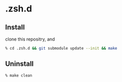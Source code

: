 # .zsh.d

## Install
clone this repositry, and

```zsh
% cd .zsh.d && git submodule update --init && make
```

## Uninstall

```zsh
% make clean
```
